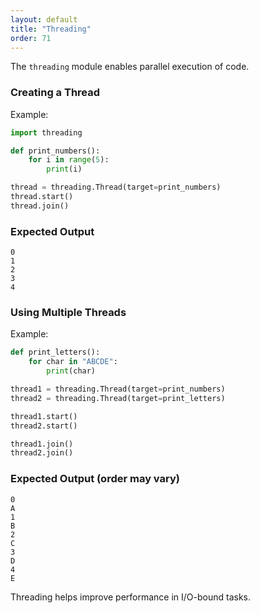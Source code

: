 ```yaml
---
layout: default
title: "Threading"
order: 71
---
```


The `threading` module enables parallel execution of code.

### Creating a Thread

Example:

```python
import threading

def print_numbers():
    for i in range(5):
        print(i)

thread = threading.Thread(target=print_numbers)
thread.start()
thread.join()
```

### Expected Output

```plaintext
0
1
2
3
4
```

### Using Multiple Threads

Example:

```python
def print_letters():
    for char in "ABCDE":
        print(char)

thread1 = threading.Thread(target=print_numbers)
thread2 = threading.Thread(target=print_letters)

thread1.start()
thread2.start()

thread1.join()
thread2.join()
```

### Expected Output (order may vary)

```plaintext
0
A
1
B
2
C
3
D
4
E
```

Threading helps improve performance in I/O-bound tasks.
